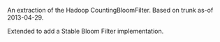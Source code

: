 An extraction of the Hadoop CountingBloomFilter. Based on trunk as-of 2013-04-29.

Extended to add a Stable Bloom Filter implementation.

